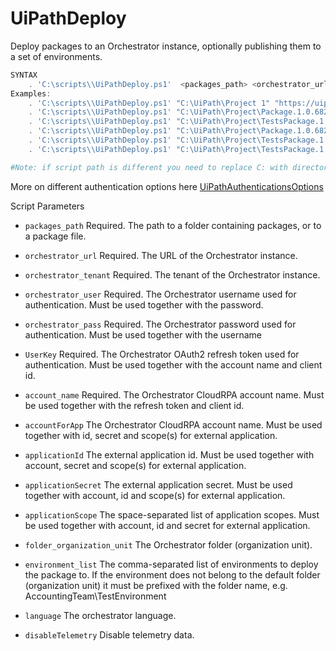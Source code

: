 
# UiPathDeploy
Deploy packages to an Orchestrator instance, optionally publishing them to a set of environments.
```PowerShell
SYNTAX
    . 'C:\scripts\\UiPathDeploy.ps1'  <packages_path> <orchestrator_url> <orchestrator_tenant> [-orchestrator_user <orchestrator_user> -orchestrator_pass <orchestrator_pass>] [-UserKey <auth_token> -account_name <account_name>] [-accountForApp <account_for_app> -applicationId <application_id> -applicationSecret <application_secret> -applicationScope <applicationScope>] [-folder_organization_unit <folder_organization_unit>] [-environment_list <environment_list>] [-language <language>]
Examples:
    . 'C:\scripts\\UiPathDeploy.ps1' "C:\UiPath\Project 1" "https://uipath-orchestrator.myorg.com" default -orchestrator_user admin -orchestrator_pass 123456
    . 'C:\scripts\\UiPathDeploy.ps1' "C:\UiPath\Project\Package.1.0.6820.22047.nupkg" "https://uipath-orchestrator.myorg.com" default -orchestrator_user admin -orchestrator_pass 123456 -folder_organization_unit OurOrganization
    . 'C:\scripts\\UiPathDeploy.ps1' "C:\UiPath\Project\TestsPackage.1.0.6820.22047.nupkg" "https://uipath-orchestrator.myorg.com" default -orchestrator_user admin -orchestrator_pass 123456 -environment_list SAPEnvironment,ExcelAutomationEnvironment -language en-US
    . 'C:\scripts\\UiPathDeploy.ps1' "C:\UiPath\Project\Package.1.0.6820.22047.nupkg" "https://uipath-orchestrator.myorg.com" default -UserKey a7da29a2c93a717110a82 -account_name myAccount
    . 'C:\scripts\\UiPathDeploy.ps1' "C:\UiPath\Project\TestsPackage.1.0.6820.22047.nupkg" "https://uipath-orchestrator.myorg.com" default -accountForApp myAccountForExternalApp -applicationId myExternalAppId -applicationSecret myExternalAppSecret -applicationScope "OR.Folders.Read OR.Settings.Read"
    . 'C:\scripts\\UiPathDeploy.ps1' "C:\UiPath\Project\TestsPackage.1.0.6820.22047.nupkg" "https://uipath-orchestrator.myorg.com" default -orchestrator_user admin -orchestrator_pass 123456 -environment_list SAPEnvironment,ExcelAutomationEnvironment -language en-US -entryPoints EntryPoint1,EntryPoint2

#Note: if script path is different you need to replace C: with directory folder (e.g. '[FOLDER_VARIABLE]\scripts\UiPathPack.ps1')
```

More on different authentication options here [UiPathAuthenticationsOptions](UiPathAuthenticationsOptions.md)

Script Parameters
  -  `packages_path` 
     Required. The path to a folder containing packages, or to a package file.

-  `orchestrator_url`
    Required. The URL of the Orchestrator instance.

-  `orchestrator_tenant`
    Required. The tenant of the Orchestrator instance.

-  `orchestrator_user`
    Required. The Orchestrator username used for authentication. Must be used together with the password.

-  `orchestrator_pass`
    Required. The Orchestrator password used for authentication. Must be used together with the username

-  `UserKey`
    Required. The Orchestrator OAuth2 refresh token used for authentication. Must be used together with the account name and client id.

-  `account_name`
    Required. The Orchestrator CloudRPA account name. Must be used together with the refresh token and client id.

-  `accountForApp` 
    The Orchestrator CloudRPA account name. Must be used together with id, secret and scope(s) for external application.

-  `applicationId` 
    The external application id. Must be used together with account, secret and scope(s) for external application.

-  `applicationSecret` 
    The external application secret. Must be used together with account, id and scope(s) for external application.

-  `applicationScope` 
    The space-separated list of application scopes. Must be used together with account, id and secret for external application.

-  `folder_organization_unit`
    The Orchestrator folder (organization unit).

-  `environment_list`
    The comma-separated list of environments to deploy the package to. If the environment does not belong to the default folder (organization unit) it must be prefixed with the folder name, e.g. AccountingTeam\TestEnvironment

-  `language`
    The orchestrator language.

-  `disableTelemetry`
    Disable telemetry data.
